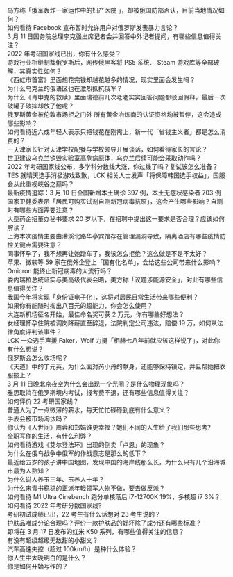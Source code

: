 乌方称「俄军轰炸一家运作中的妇产医院 」，却被俄国防部否认，目前当地情况如何？  
如何看待 Facebook 宣布暂时允许用户对俄罗斯发表暴力言论？  
3 月 11 日国务院总理李克强出席记者会并回答中外记者提问，有哪些信息值得关注？  
2022 年考研国家线已出，你有什么感受？  
游戏行业相继制裁俄罗斯后，网传俄黑客将 PS5 系统、 Steam 游戏库等全部破解，其真实性如何？  
《西虹市首富》里面想花完钱却越花越多的情况，现实里面会发生吗？  
为什么乌克兰的俄语区也在激烈抵抗俄军？  
为什么《肖申克的救赎》里面瑞德前几次老老实实回答问题都驳回假释，最后一次破罐子破摔却放了他呢？  
俄罗斯黄金被伦敦市场拒之门外 所有黄金冶炼商的认证资格均被暂停，这会造成哪些影响？  
如何看待近六成年轻人表示只把钱花在刚需上，新一代「省钱主义者」都是怎么消费的？  
一天津家长针对天津学校配餐与学校领导开展谈话，如何看待家长的言论？  
世卫建议乌克兰销毁实验室高危病原体，乌克兰后续可能会采取动作吗？  
2022 年考研国家线公布，多学科分数线大涨，你过线了吗？复试该怎么准备？  
TES 就晴天选手消极游戏致歉，LCK 相关人士发声「将保障韩国选手权益」，国服会从此重视峡谷之巅吗？  
最新疫情追踪：3 月 10 日全国新增本土确诊 397 例，本土无症状感染者 703 例  
国家卫健委表示「居民可购买试剂自测新冠病毒抗原」，这会产生哪些影响？自测时有哪些方面需要注意？  
大型药企招董办秘书要求 20 岁以下，在招聘中提出这一要求是否合理？应该如何解读？  
上海本次疫情主要由漕溪北路华亭宾馆存在管理漏洞导致，隔离酒店有哪些疫情防控关键点需要注意？  
同事怀孕了，我不想再让她蹭车了，我该怎么拒绝？这么做是不是不太好？  
苹果、微软等 59 家在俄外企登上「国有化名单」，会给这些公司带来什么影响？  
Omicron 能终止新冠病毒的大流行吗？  
委内瑞拉总统证实与美高级代表会晤，美方称「议题涉能源安全」，对此有哪些信息值得关注？  
我国今年将实现「身份证电子化」，这将对居民日常生活带来哪些便利？  
如果你有能随时掏出八百元的超能力，你会怎么使用？  
大连新机场征名开始，最佳命名奖可获 2 万元，你有哪些好想法？  
女经理怀孕住院被调岗降薪直至辞退，法院判定公司违法，赔偿 19 万，如何从法律角度评判该事件？  
LCK 一众选手声援 Faker，Wolf 力挺「相赫七八年前就应该这样说了」，对此你有什么想说？  
俄罗斯会怎么收场呢？  
《天道》中的丁元英，为什么面对芮小丹的献身，还能够保持镇定，并且帮她把衣服披上？  
3 月 11 日晚北京夜空为什么会出现一个光圈？是什么物理现象吗？  
雅思取消在俄罗斯境内考试，报考费不退，还有哪些信息值得关注？  
如何评价 22 考研国家线？  
普通人为了一点微薄的薪水，每天忙忙碌碌到底有什么意义？  
手表会被市场淘汰吗？  
你认为《人世间》周蓉和郑娟谁更幸福？她们不同的人生给了我们那些思考?  
全职写作的生活，有什么利弊？  
如何看待游戏《艾尔登法环》出现的倒卖「卢恩」的现象？  
为什么在俄乌战争中俄军的作战意志是那么的低下？  
最近给五岁的孩子讲中国地图，发现中国的海岸线那么长，为什么只有几个沿海城市最为人熟知？  
为什么说人养玉三年、玉养人十年？  
为什么宋青书稳稳的正派年轻领军人物不做，要去做反派？  
如何看待 M1 Ultra Cinebench 跑分单核落后 i7-12700K 19%，多核超 i7 3%？  
如何看待 2022 年考研分数国家线?  
考研初试成绩已出，22 考生有什么话想对 23 考生说的？  
护肤品唯成分论合理吗？评价一款护肤品的好坏除了成分还有哪些标准？  
即将在 3 月 17 日发布的红米 K50 系列，有哪些值得关注的信息？  
有没有超级超级无敌甜的小甜文？  
汽车高速失控（超过 100km/h）是种什么体验？  
你人生中太晚明白的是什么？  
你是如何开始写作的？  
